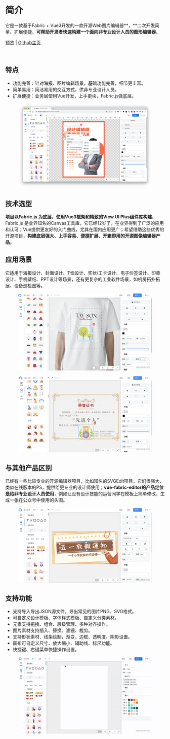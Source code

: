 <!--
 * @Author: 秦少卫
 * @Date: 2023-12-21 23:57:40
 * @LastEditors: 秦少卫
 * @LastEditTime: 2023-12-22 00:32:23
 * @Description: file content
-->

# 简介

它是一款基于Fabric + Vue3开发的一款开源Web图片编辑器**，**二次开发简单、扩展便捷，**可帮助开发者快速构建一个面向非专业设计人员的图形编辑器**。

[预览](https://nihaojob.github.io/vue-fabric-editor/#/)   |  [Github主页](https://github.com/nihaojob/vue-fabric-editor)&#x20;

<div align="left">

<figure><img src="https://img.shields.io/github/stars/nihaojob/vue-fabric-editor?style=social" alt=""><figcaption></figcaption></figure>

</div>

## 特点

* 功能完善：针对海报、图片编辑场景，基础功能完善，细节更丰富。
* 简单易用：简洁易用的交互方式，供非专业设计人员。
* 扩展便捷：业务层使用Vue开发，上手更块，Fabric.js做底层。

<figure><img src="/public/230828335-0adee0ae-b951-4171-b6ba-d2b9cd44dd6a.png" alt=""><figcaption></figcaption></figure>

## **技术选型**

**项目以Fabric.js 为底层，使用Vue3框架和精致的View UI Plus组件库构建**。 Fabric.js 是业界知名的Canvas工具库，它已经12岁了，在业界得到了广泛的应用和认可；Vue提供更友好的入门曲线，尤其在国内应用更广；希望借助这些优秀的开源项目，**构建底层强大、上手容易、便捷扩展、开箱即用的开源图像编辑器产品**。

## 应用场景

它适用于海报设计、封面设计、T恤设计、奖状/工卡设计、电子价签设计、印章设计、手机壁纸、PPT设计等场景，还有更复杂的工业软件场景，如机房拓扑拓展、设备巡检图等。

<div>

<figure><img src="/public/867e54383ff847d7931e7cf9e6a04aff~tplv-k3u1fbpfcp-zoom-in-crop-mark_1512_0_0_0.webp" alt=""><figcaption></figcaption></figure>

 

<figure><img src="/public/c5f1268b28694307b3cacc7c57bd3228~tplv-k3u1fbpfcp-zoom-in-crop-mark_1512_0_0_0.webp" alt=""><figcaption></figcaption></figure>

</div>

## 与其他产品区别

已经有一些比较专业的开源编辑器项目，比如知名的SVGEdit项目，它们很强大，类似在线版本的PS，提供给更专业的设计师使用；**vue-fabric-editor的产品定位是给非专业设计人员使用**，例如让没有设计技能的运营同学在模板上简单修改，生成一张在公众号中使用的头图。

<figure><img src="/public/2f004e7389ae47889a53f16afa815366~tplv-k3u1fbpfcp-zoom-in-crop-mark_1512_0_0_0.webp" alt=""><figcaption></figcaption></figure>

## 支持功能

* 支持导入导出JSON源文件，导出常见的图片PNG、SVG格式。
* 可自定义设计模板、字体样式模板、自定义分类素材。
* 元素支持拖拽、组合、层级管理、多种对齐操作。
* 图片素材支持插入、替换、滤镜、裁剪。
* 支持形状素材、线条绘制，渐变、边框、透明度、阴影设置。
* 画布可自定义尺寸、放大缩小、辅助线、标尺功能。
* 快捷键、右键菜单快捷操作设置。

<figure><img src="/public/f372975619e64f09a619b4c94e7f5261~tplv-k3u1fbpfcp-zoom-in-crop-mark_1512_0_0_0.webp" alt=""><figcaption></figcaption></figure>
